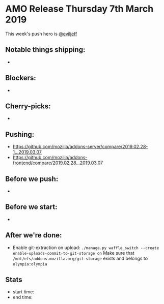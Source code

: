 # AMO Release Thursday 7th March 2019

This week's push hero is [@eviljeff](https://github.com/eviljeff)

## Notable things shipping:

*

## Blockers:

*

## Cherry-picks:

*

## Pushing:

- https://github.com/mozilla/addons-server/compare/2019.02.28-1...2019.03.07
- https://github.com/mozilla/addons-frontend/compare/2019.02.28...2019.03.07

## Before we push:

*

## Before we start:

*

## After we're done:

* Enable git-extraction on upload: `./manage.py waffle_switch --create enable-uploads-commit-to-git-storage on`
  Make sure that `/mnt/efs/addons.mozilla.org/git-storage` exists and belongs to `olympia:olympia`

## Stats

- start time:
- end time:
